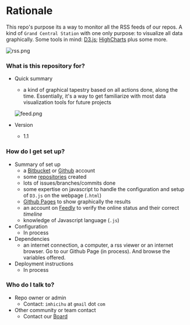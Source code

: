 # Rationale #

This repo's purpose its a way to monitor all the RSS feeds of our repos. A kind of `Grand Central Station` with one only purpose: to visualize all data graphically. Some tools in mind: [D3.js](https://d3js.org/); [HighCharts](https://www.highcharts.com/demo) plus some more.

![rss.png](https://bitbucket.org/repo/AgG5e6d/images/2187833784-rss.png)



### What is this repository for? ###

* Quick summary
	- a kind of  graphical tapestry  based on all actions done, along the time. Essentially, it's a way to get familiarize with most data visualization tools for future  projects
	
	![feed.png](https://bitbucket.org/repo/aBjx4q/images/1626076599-feed.png)
	
* Version
	- 1.1

### How do I get set up? ###

* Summary of set up
	- a [Bitbucket](http://bitbucket.org/) or [Github](http://github.com/) account
	- some [repositories](https://bitbucket.org/imhicihu/) created
	- lots of issues/branches/commits done
	- some expertise on javascript to handle the configuration and setup of `D3.js` on the webpage (`.html`)
	- [Github Pages](https://pages.github.com/) to show graphically the results
	- an account on [Feedly](http://feedly.com/) to verify the online status and their correct _timeline_
	- knowledge of Javascript language (`.js`)
* Configuration
	- In process
* Dependencies
	- an internet connection, a computer, a rss viewer or an internet browser. Go to our Github Page (in process). And browse the variables offered.
* Deployment instructions
	- In process


### Who do I talk to? ###

* Repo owner or admin
	- Contact: `imhicihu` at `gmail` dot `com`
* Other community or team contact
	- Contact our [Board](https://bitbucket.org/imhicihu/rss-feeds-self-tracking-control-of-repositories/addon/trello/trello-board)